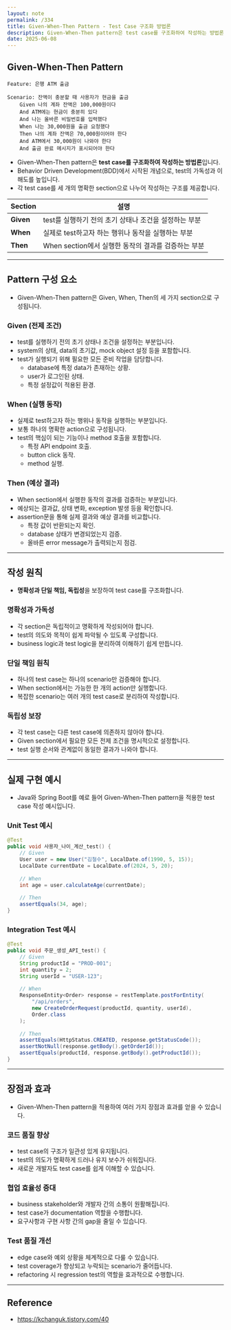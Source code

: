 ```yaml
---
layout: note
permalink: /334
title: Given-When-Then Pattern - Test Case 구조화 방법론
description: Given-When-Then pattern은 test case를 구조화하여 작성하는 방법론으로, 각 test case를 세 개의 명확한 section으로 나누어 작성하여 가독성과 이해도를 높입니다.
date: 2025-06-08
---
```



## Given-When-Then Pattern

```gherkin
Feature: 은행 ATM 출금

Scenario: 잔액이 충분할 때 사용자가 현금을 출금
    Given 나의 계좌 잔액은 100,000원이다
    And ATM에는 현금이 충분히 있다
    And 나는 올바른 비밀번호를 입력했다
    When 나는 30,000원을 출금 요청했다
    Then 나의 계좌 잔액은 70,000원이어야 한다
    And ATM에서 30,000원이 나와야 한다
    And 출금 완료 메시지가 표시되어야 한다
```

- Given-When-Then pattern은 **test case를 구조화하여 작성하는 방법론**입니다.
- Behavior Driven Development(BDD)에서 시작된 개념으로, test의 가독성과 이해도를 높입니다.
- 각 test case를 세 개의 명확한 section으로 나누어 작성하는 구조를 제공합니다.

| Section | 설명 |
| --- | --- |
| **Given** | test를 실행하기 전의 초기 상태나 조건을 설정하는 부분 |
| **When** | 실제로 test하고자 하는 행위나 동작을 실행하는 부분 |
| **Then** | When section에서 실행한 동작의 결과를 검증하는 부분 |


---


## Pattern 구성 요소

- Given-When-Then pattern은 Given, When, Then의 세 가지 section으로 구성됩니다.


### Given (전제 조건)

- test를 실행하기 전의 초기 상태나 조건을 설정하는 부분입니다.
- system의 상태, data의 초기값, mock object 설정 등을 포함합니다.
- test가 실행되기 위해 필요한 모든 준비 작업을 담당합니다.
    - database에 특정 data가 존재하는 상황.
    - user가 로그인된 상태.
    - 특정 설정값이 적용된 환경.


### When (실행 동작)

- 실제로 test하고자 하는 행위나 동작을 실행하는 부분입니다.
- 보통 하나의 명확한 action으로 구성됩니다.
- test의 핵심이 되는 기능이나 method 호출을 포함합니다.
    - 특정 API endpoint 호출.
    - button click 동작.
    - method 실행.


### Then (예상 결과)

- When section에서 실행한 동작의 결과를 검증하는 부분입니다.
- 예상되는 결과값, 상태 변화, exception 발생 등을 확인합니다.
- assertion문을 통해 실제 결과와 예상 결과를 비교합니다.
    - 특정 값이 반환되는지 확인.
    - database 상태가 변경되었는지 검증.
    - 올바른 error message가 출력되는지 점검.


---


## 작성 원칙

- **명확성과 단일 책임, 독립성**을 보장하여 test case를 구조화합니다.


### 명확성과 가독성

- 각 section은 독립적이고 명확하게 작성되어야 합니다.
- test의 의도와 목적이 쉽게 파악될 수 있도록 구성합니다.
- business logic과 test logic을 분리하여 이해하기 쉽게 만듭니다.


### 단일 책임 원칙

- 하나의 test case는 하나의 scenario만 검증해야 합니다.
- When section에서는 가능한 한 개의 action만 실행합니다.
- 복잡한 scenario는 여러 개의 test case로 분리하여 작성합니다.


### 독립성 보장

- 각 test case는 다른 test case에 의존하지 않아야 합니다.
- Given section에서 필요한 모든 전제 조건을 명시적으로 설정합니다.
- test 실행 순서와 관계없이 동일한 결과가 나와야 합니다.


---


## 실제 구현 예시

- Java와 Spring Boot를 예로 들어 Given-When-Then pattern을 적용한 test case 작성 예시입니다.


### Unit Test 예시

```java
@Test
public void 사용자_나이_계산_test() {
    // Given
    User user = new User("김철수", LocalDate.of(1990, 5, 15));
    LocalDate currentDate = LocalDate.of(2024, 5, 20);
    
    // When
    int age = user.calculateAge(currentDate);
    
    // Then
    assertEquals(34, age);
}
```


### Integration Test 예시

```java
@Test
public void 주문_생성_API_test() {
    // Given
    String productId = "PROD-001";
    int quantity = 2;
    String userId = "USER-123";
    
    // When
    ResponseEntity<Order> response = restTemplate.postForEntity(
        "/api/orders", 
        new CreateOrderRequest(productId, quantity, userId), 
        Order.class
    );
    
    // Then
    assertEquals(HttpStatus.CREATED, response.getStatusCode());
    assertNotNull(response.getBody().getOrderId());
    assertEquals(productId, response.getBody().getProductId());
}
```


---


## 장점과 효과

- Given-When-Then pattern을 적용하여 여러 가지 장점과 효과를 얻을 수 있습니다.


### 코드 품질 향상

- test case의 구조가 일관성 있게 유지됩니다.
- test의 의도가 명확하게 드러나 유지 보수가 쉬워집니다.
- 새로운 개발자도 test case를 쉽게 이해할 수 있습니다.


### 협업 효율성 증대

- business stakeholder와 개발자 간의 소통이 원활해집니다.
- test case가 documentation 역할을 수행합니다.
- 요구사항과 구현 사항 간의 gap을 줄일 수 있습니다.


### Test 품질 개선

- edge case와 예외 상황을 체계적으로 다룰 수 있습니다.
- test coverage가 향상되고 누락되는 scenario가 줄어듭니다.
- refactoring 시 regression test의 역할을 효과적으로 수행합니다.


---


## Reference

- <https://kchanguk.tistory.com/40>
